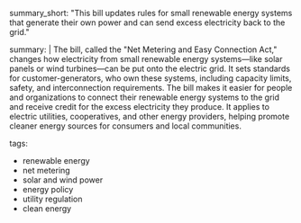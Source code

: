 summary_short: "This bill updates rules for small renewable energy systems that generate their own power and can send excess electricity back to the grid."

summary: |
  The bill, called the "Net Metering and Easy Connection Act," changes how electricity from small renewable energy systems—like solar panels or wind turbines—can be put onto the electric grid. It sets standards for customer-generators, who own these systems, including capacity limits, safety, and interconnection requirements. The bill makes it easier for people and organizations to connect their renewable energy systems to the grid and receive credit for the excess electricity they produce. It applies to electric utilities, cooperatives, and other energy providers, helping promote cleaner energy sources for consumers and local communities.

tags:
  - renewable energy
  - net metering
  - solar and wind power
  - energy policy
  - utility regulation
  - clean energy
